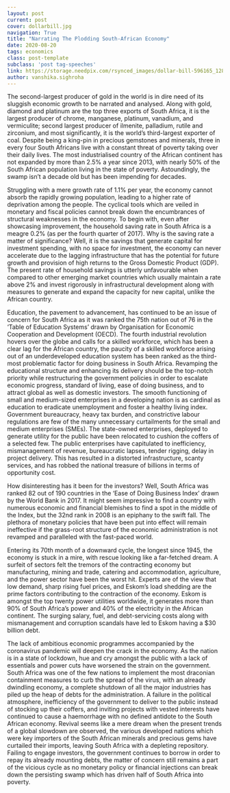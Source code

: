 ```yaml
---
layout: post
current: post
cover: dollarbill.jpg
navigation: True
title: "Narrating The Plodding South-African Economy"
date: 2020-08-20
tags: economics
class: post-template
subclass: 'post tag-speeches'
link: https://storage.needpix.com/rsynced_images/dollar-bill-596165_1280.jpg
author: vanshika.sighroha
---
```

The second-largest producer of gold in the world is in dire need of its sluggish economic growth to be narrated and analysed. Along with gold, diamond and platinum are the top three exports of South Africa, it is the largest producer of chrome, manganese, platinum, vanadium, and vermiculite; second largest producer of ilmenite, palladium, rutile and zirconium, and most significantly, it is the world’s third-largest exporter of coal. Despite being a king-pin in precious gemstones and minerals, three in every four South Africans live with a constant threat of poverty taking over their daily lives. The most industrialised country of the African continent has not expanded by more than 2.5% a year since 2013, with nearly 50% of the South African population living in the state of poverty. Astoundingly, the swamp isn’t a decade old but has been impending for decades.

Struggling with a mere growth rate of 1.1% per year, the economy cannot absorb the rapidly growing population, leading to a higher rate of deprivation among the people. The cyclical tools which are veiled in monetary and fiscal policies cannot break down the encumbrances of structural weaknesses in the economy. To begin with, even after showcasing improvement, the household saving rate in South Africa is a meagre 0.2% (as per the fourth quarter of 2017). Why is the saving rate a matter of significance? Well, it is the savings that generate capital for investment spending, with no space for investment, the economy can never accelerate due to the lagging infrastructure that has the potential for future growth and provision of high returns to the Gross Domestic Product (GDP). The present rate of household savings is utterly unfavourable when compared to other emerging market countries which usually maintain a rate above 2% and invest rigorously in infrastructural development along with measures to generate and expand the capacity for new capital, unlike the African country.

Education, the pavement to advancement, has continued to be an issue of concern for South Africa as it was ranked the 75th nation out of 76 in the ‘Table of Education Systems’ drawn by Organisation for Economic Cooperation and Development (OECD). The fourth industrial revolution hovers over the globe and calls for a skilled workforce, which has been a clear lag for the African country, the paucity of a skilled workforce arising out of an underdeveloped education system has been ranked as the third-most problematic factor for doing business in South Africa. Revamping the educational structure and enhancing its delivery should be the top-notch priority while restructuring the government policies in order to escalate economic progress, standard of living, ease of doing business, and to attract global as well as domestic investors. The smooth functioning of small and medium-sized enterprises in a developing nation is as cardinal as education to eradicate unemployment and foster a healthy living index. Government bureaucracy, heavy tax burden, and constrictive labour regulations are few of the many unnecessary curtailments for the small and medium enterprises (SMEs). The state-owned enterprises, deployed to generate utility for the public have been relocated to cushion the coffers of a selected few. The public enterprises have capitulated to inefficiency, mismanagement of revenue, bureaucratic lapses, tender rigging, delay in project delivery. This has resulted in a distorted infrastructure, scanty services, and has robbed the national treasure of billions in terms of opportunity cost.

  

How disinteresting has it been for the investors? Well, South Africa was ranked 82 out of 190 countries in the ‘Ease of Doing Business Index’ drawn by the World Bank in 2017. It might seem impressive to find a country with numerous economic and financial blemishes to find a spot in the middle of the Index, but the 32nd rank in 2008 is an epiphany to the swift fall. The plethora of monetary policies that have been put into effect will remain ineffective if the grass-root structure of the economic administration is not revamped and paralleled with the fast-paced world.

Entering its 70th month of a downward cycle, the longest since 1945, the economy is stuck in a mire, with rescue looking like a far-fetched dream. A surfeit of sectors felt the tremors of the contracting economy but manufacturing, mining and trade, catering and accommodation, agriculture, and the power sector have been the worst hit. Experts are of the view that low demand, sharp rising fuel prices, and Eskom’s load shedding are the prime factors contributing to the contraction of the economy. Eskom is amongst the top twenty power utilities worldwide, it generates more than 90% of South Africa’s power and 40% of the electricity in the African continent. The surging salary, fuel, and debt-servicing costs along with mismanagement and corruption scandals have led to Eskom having a $30 billion debt.

The lack of ambitious economic programmes accompanied by the coronavirus pandemic will deepen the crack in the economy. As the nation is in a state of lockdown, hue and cry amongst the public with a lack of essentials and power cuts have worsened the strain on the government. South Africa was one of the few nations to implement the most draconian containment measures to curb the spread of the virus, with an already dwindling economy, a complete shutdown of all the major industries has piled up the heap of debts for the administration. A failure in the political atmosphere, inefficiency of the government to deliver to the public instead of stocking up their coffers, and inviting projects with vested interests have continued to cause a haemorrhage with no defined antidote to the South African economy. Revival seems like a mere dream when the present trends of a global slowdown are observed, the various developed nations which were key importers of the South African minerals and precious gems have curtailed their imports, leaving South Africa with a depleting repository. Failing to engage investors, the government continues to borrow in order to repay its already mounting debts, the matter of concern still remains a part of the vicious cycle as no monetary policy or financial injections can break down the persisting swamp which has driven half of South Africa into poverty.
